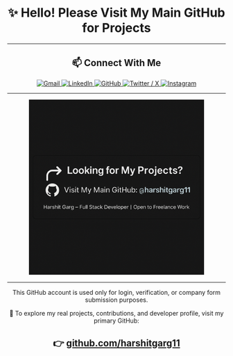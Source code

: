 <h1 align="center">✨ Hello! Please Visit My Main GitHub for Projects</h1>

---

<h2 align="center">📫 Connect With Me</h2>

<p align="center">
  <a href="mailto:harshitgargdev@gmail.com">
    <img src="https://cdn.jsdelivr.net/gh/devicons/devicon/icons/google/google-original.svg" height="55" alt="Gmail"/>
  </a>
  <a href="https://www.linkedin.com/in/harshit-garg-80b65b251">
    <img src="https://cdn.jsdelivr.net/gh/devicons/devicon/icons/linkedin/linkedin-original.svg" height="55" alt="LinkedIn"/>
  </a>
  <a href="https://github.com/harshitgarg11">
    <img src="https://cdn.jsdelivr.net/gh/devicons/devicon/icons/github/github-original.svg" height="55" alt="GitHub"/>
  </a>
  <a href="https://x.com/harshitgarg_">
    <img src="https://upload.wikimedia.org/wikipedia/commons/5/53/X_logo_2023.svg" height="55" alt="Twitter / X"/>
  </a>
  <a href="https://www.instagram.com/__harshit.garg?igsh=Mmo4YWNsZjk0dHZk">
    <img src="https://upload.wikimedia.org/wikipedia/commons/a/a5/Instagram_icon.png" height="55" alt="Instagram"/>
  </a>
</p>

---

<p align="center">
  <img src="https://raw.githubusercontent.com/HarshitGargDev/HarshitGargDev/main/assets/banner.png" width="80%" alt="Redirect to Primary GitHub" />
</p>

---

<p align="center">
  This GitHub account is used only for login, verification, or company form submission purposes.
</p>

<p align="center">
  🚀 To explore my real projects, contributions, and developer profile, visit my primary GitHub:
</p>

<h2 align="center">
  👉 <a href="https://github.com/harshitgarg11">github.com/harshitgarg11</a>
</h2>
